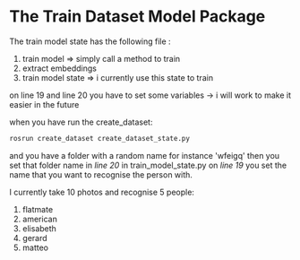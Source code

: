 # The Train Dataset Model Package


The train model state has the following file :
1. train model => simply call a method to train
2. extract embeddings
3. train model state => i currently use this state to train

on line 19 and line 20 you have to set some variables -> i will work to make it easier in the future

when you have run the create_dataset:
```python 
rosrun create_dataset create_dataset_state.py
```
and you have a folder with a random name for instance 'wfeigq'
then you set that folder name in *line 20* in train_model_state.py
on *line 19* you set the name that you want to recognise the person with.

I currently take 10 photos and recognise 5 people:
1. flatmate
2. american
3. elisabeth
4. gerard
5. matteo

